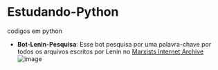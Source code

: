 # Estudando-Python
codigos em python

- **Bot-Lenin-Pesquisa**: Esse bot pesquisa por uma palavra-chave por todos os arquivos escritos por Lenin no [Marxists Internet Archive ](https://www.marxists.org/portugues/lenin/index.htm)
![image](https://github.com/lastpaper/Estudando-Python/assets/159182926/b2d22a89-9406-47e6-8822-8ef224d73423)


